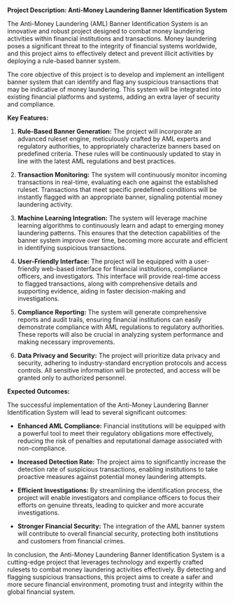 **Project Description: Anti-Money Laundering Banner Identification System**

The Anti-Money Laundering (AML) Banner Identification System is an innovative and robust project designed to combat money laundering activities within financial institutions and transactions. Money laundering poses a significant threat to the integrity of financial systems worldwide, and this project aims to effectively detect and prevent illicit activities by deploying a rule-based banner system.

The core objective of this project is to develop and implement an intelligent banner system that can identify and flag any suspicious transactions that may be indicative of money laundering. This system will be integrated into existing financial platforms and systems, adding an extra layer of security and compliance.

**Key Features:**

1. **Rule-Based Banner Generation:** The project will incorporate an advanced ruleset engine, meticulously crafted by AML experts and regulatory authorities, to appropriately characterize banners based on predefined criteria. These rules will be continuously updated to stay in line with the latest AML regulations and best practices.

2. **Transaction Monitoring:** The system will continuously monitor incoming transactions in real-time, evaluating each one against the established ruleset. Transactions that meet specific predefined conditions will be instantly flagged with an appropriate banner, signaling potential money laundering activity.

3. **Machine Learning Integration:** The system will leverage machine learning algorithms to continuously learn and adapt to emerging money laundering patterns. This ensures that the detection capabilities of the banner system improve over time, becoming more accurate and efficient in identifying suspicious transactions.

4. **User-Friendly Interface:** The project will be equipped with a user-friendly web-based interface for financial institutions, compliance officers, and investigators. This interface will provide real-time access to flagged transactions, along with comprehensive details and supporting evidence, aiding in faster decision-making and investigations.

5. **Compliance Reporting:** The system will generate comprehensive reports and audit trails, ensuring financial institutions can easily demonstrate compliance with AML regulations to regulatory authorities. These reports will also be crucial in analyzing system performance and making necessary improvements.

6. **Data Privacy and Security:** The project will prioritize data privacy and security, adhering to industry-standard encryption protocols and access controls. All sensitive information will be protected, and access will be granted only to authorized personnel.

**Expected Outcomes:**

The successful implementation of the Anti-Money Laundering Banner Identification System will lead to several significant outcomes:

- **Enhanced AML Compliance:** Financial institutions will be equipped with a powerful tool to meet their regulatory obligations more effectively, reducing the risk of penalties and reputational damage associated with non-compliance.

- **Increased Detection Rate:** The project aims to significantly increase the detection rate of suspicious transactions, enabling institutions to take proactive measures against potential money laundering attempts.

- **Efficient Investigations:** By streamlining the identification process, the project will enable investigators and compliance officers to focus their efforts on genuine threats, leading to quicker and more accurate investigations.

- **Stronger Financial Security:** The integration of the AML banner system will contribute to overall financial security, protecting both institutions and customers from financial crimes.

In conclusion, the Anti-Money Laundering Banner Identification System is a cutting-edge project that leverages technology and expertly crafted rulesets to combat money laundering activities effectively. By detecting and flagging suspicious transactions, this project aims to create a safer and more secure financial environment, promoting trust and integrity within the global financial system.
